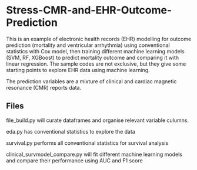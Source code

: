 # Stress-CMR-and-EHR-Outcome-Prediction

This is an example of electronic health records (EHR) modelling for outcome prediction (mortality and ventricular arrhythmia) using conventional statistics with Cox model, then training different machine learning models (SVM, RF, XGBoost) to predict mortality outcome and comparing it with linear regression. 
The sample codes are not exclusive, but they give some starting points to explore EHR data using machine learning. 

The prediction variables are a mixture of clinical and cardiac magnetic resonance (CMR) reports data. 

## Files

file_build.py will curate dataframes and organise relevant variable culumns. 

eda.py has conventional statistics to explore the data 

survival.py performs all conventional statistics for survival analysis

clinical_survmodel_compare.py will fit different machine learning models and compare their performance using AUC and F1 score


